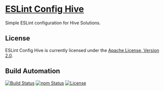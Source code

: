 # [ESLint Config Hive](http://eslint-config-hive.hive.pt)

Simple ESLint configuration for Hive Solutions.

## License

ESLint Config Hive is currently licensed under the [Apache License, Version 2.0](http://www.apache.org/licenses/).

## Build Automation

[![Build Status](https://travis-ci.org/hivesolutions/eslint_config_hive.svg?branch=master)](https://travis-ci.org/hivesolutions/eslint_config_hive)
[![npm Status](https://img.shields.io/npm/v/eslint-config-hive.svg)](https://www.npmjs.com/package/eslint-config-hive)
[![License](https://img.shields.io/badge/license-Apache%202.0-blue.svg)](https://www.apache.org/licenses/)
